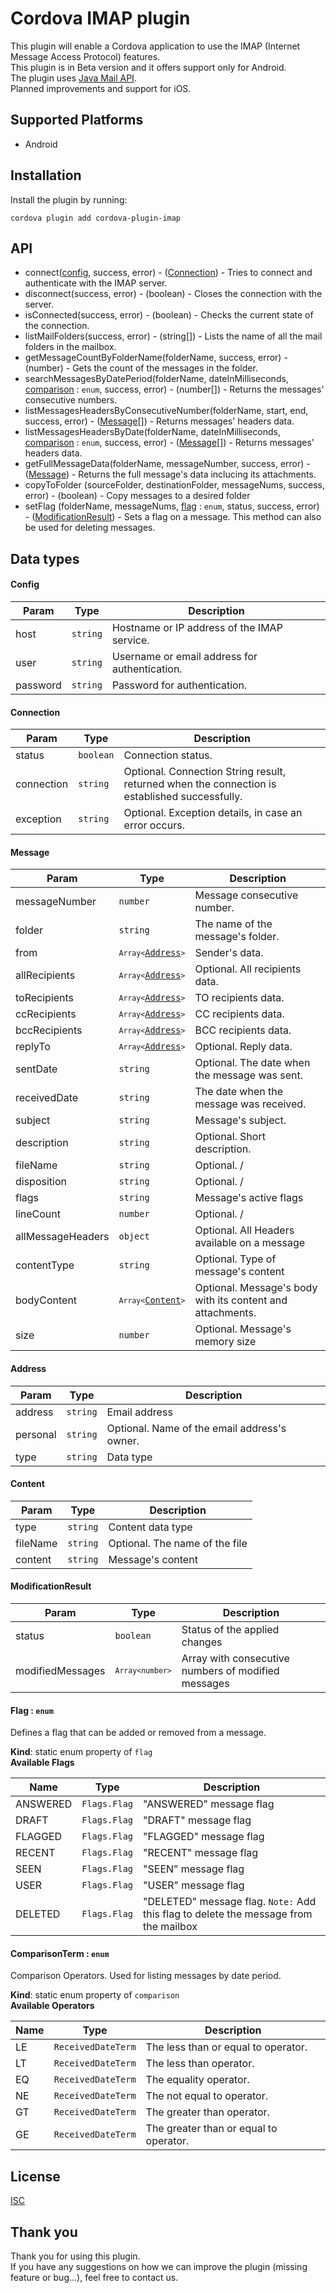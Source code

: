 # Cordova IMAP plugin

This plugin will enable a Cordova application to use the IMAP (Internet Message Access Protocol) features. <br/>
This plugin is in Beta version and it offers support only for Android. <br/>
The plugin uses [Java Mail API](https://javaee.github.io/javamail/).  <br/>
Planned improvements and support for iOS.

## Supported Platforms
- Android

## Installation

Install the plugin by running:

```
cordova plugin add cordova-plugin-imap
```

## API

 - connect([config](#config), success, error) - ([Connection](#connection)) - Tries to connect and authenticate with the IMAP server.
 - disconnect(success, error) - (boolean) - Closes the connection with the server.
 - isConnected(success, error) - (boolean) - Checks the current state of the connection.
 - listMailFolders(success, error) - (string[]) - Lists the name of all the mail folders in the mailbox.
 - getMessageCountByFolderName(folderName, success, error) - (number) - Gets the count of the messages in the folder.
 - searchMessagesByDatePeriod(folderName, dateInMilliseconds, [comparison](#comparisonterm) : <code>enum</code>, success, error) - (number[]) - Returns the messages'
 consecutive numbers.
 - listMessagesHeadersByConsecutiveNumber(folderName, start, end, success, error) - ([Message](#message)[]) - Returns messages' headers data.
 - listMessagesHeadersByDate(folderName, dateInMilliseconds, [comparison](#ComparisonTerm) : <code>enum</code>, success, error) - ([Message](#message)[]) - Returns messages' headers data.
 - getFullMessageData(folderName, messageNumber, success, error) - ([Message](#message)) - Returns the full message's data inclucing its attachments.
 - copyToFolder (sourceFolder, destinationFolder, messageNums, success, error) - (boolean) - Copy messages to a desired folder
 - setFlag (folderName, messageNums, [flag](#flag) : <code>enum</code>, status, success, error) - ([ModificationResult](#modificationresult)) - Sets a flag on a message. 
 This method can also be used for deleting messages.


## Data types

#### Config
| Param | Type | Description |
| --- | --- | --- |
| host | <code>string</code> | Hostname or IP address of the IMAP service. |
| user | <code>string</code> | Username or email address for authentication. |
| password | <code>string</code> | Password for authentication. |

#### Connection
| Param | Type | Description |
| --- | --- | --- |
| status | <code>boolean</code> | Connection status. |
| connection | <code>string</code> | Optional. Connection String result, returned when the connection is established successfully. |
| exception | <code>string</code> | Optional. Exception details, in case an error occurs. |

#### Message
| Param | Type | Description |
| --- | --- | --- |
| messageNumber | <code>number</code> | Message consecutive number. |
| folder | <code>string</code> | The name of the message's folder. |
| from | <code>`Array<`[Address](#address)`>`</code> | Sender's data. |
| allRecipients | <code>`Array<`[Address](#address)`>`</code> | Optional. All recipients data. |
| toRecipients | <code>`Array<`[Address](#address)`>`</code> | TO recipients data. |
| ccRecipients | <code>`Array<`[Address](#address)`>`</code> | CC recipients data. |
| bccRecipients | <code>`Array<`[Address](#address)`>`</code> | BCC recipients data. |
| replyTo | <code>`Array<`[Address](#address)`>`</code> | Optional. Reply data. |
| sentDate | <code>string</code> | Optional. The date when the message was sent. |
| receivedDate | <code>string</code> | The date when the message was received. |
| subject | <code>string</code> | Message's subject. |
| description | <code>string</code> | Optional. Short description. |
| fileName | <code>string</code> | Optional. / |
| disposition | <code>string</code> | Optional. / |
| flags | <code>string</code> | Message's active flags |
| lineCount | <code>number</code> | Optional. / |
| allMessageHeaders | <code>object</code> | Optional. All Headers available on a message |
| contentType | <code>string</code> | Optional. Type of message's content |
| bodyContent | <code>`Array<`[Content](#content)`>`</code> | Optional. Message's body with its content and attachments. |
| size | <code>number</code> | Optional. Message's memory size |

#### Address
| Param | Type | Description |
| --- | --- | --- |
| address | <code>string</code> | Email address |
| personal | <code>string</code> | Optional. Name of the email address's owner. |
| type | <code>string</code> | Data type |

#### Content
| Param | Type | Description |
| --- | --- | --- |
| type | <code>string</code> | Content data type |
| fileName | <code>string</code> | Optional. The name of the file |
| content | <code>string</code> | Message's content |

#### ModificationResult
| Param | Type | Description |
| --- | --- | --- |
| status | <code>boolean</code> | Status of the applied changes |
| modifiedMessages | <code>`Array<number>`</code> | Array with consecutive numbers of modified messages |

#### Flag : <code>enum</code>

Defines a flag that can be added or removed from a message.

**Kind**: static enum property of <code>flag</code>  
**Available Flags**

| Name | Type | Description |
| --- | --- | --- |
| ANSWERED | <code>Flags.Flag</code> | "ANSWERED" message flag  |
| DRAFT | <code>Flags.Flag</code> | "DRAFT" message flag |
| FLAGGED | <code>Flags.Flag</code> | "FLAGGED" message flag |
| RECENT | <code>Flags.Flag</code> | "RECENT" message flag |
| SEEN | <code>Flags.Flag</code> | "SEEN" message flag |
| USER | <code>Flags.Flag</code> | "USER" message flag |
| DELETED | <code>Flags.Flag</code> | "DELETED" message flag. <code>Note:</code> Add this flag to delete the message from the mailbox |

#### ComparisonTerm : <code>enum</code>
Comparison Operators. Used for listing messages by date period.

**Kind**: static enum property of <code>comparison</code>  
**Available Operators**

| Name | Type | Description |
| --- | --- | --- |
| LE | <code>ReceivedDateTerm</code> | The less than or equal to operator.  |
| LT | <code>ReceivedDateTerm</code> | The less than operator.  |
| EQ | <code>ReceivedDateTerm</code> | The equality operator.  |
| NE | <code>ReceivedDateTerm</code> | The not equal to operator.  |
| GT | <code>ReceivedDateTerm</code> | The greater than operator.  |
| GE | <code>ReceivedDateTerm</code> | The greater than or equal to operator.  |


## License
[ISC](https://choosealicense.com/licenses/isc/)

## Thank you 
Thank you for using this plugin. <br>
If you have any suggestions on how we can improve the plugin (missing feature or bug...), feel free to contact us.
